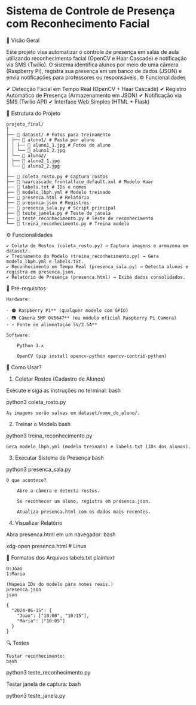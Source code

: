 # Sistema de Controle de Presença com Reconhecimento Facial

📌 Visão Geral

Este projeto visa automatizar o controle de presença em salas de aula utilizando reconhecimento facial (OpenCV e Haar Cascade) e notificação via SMS (Twilio). O sistema identifica alunos por meio de uma câmera (Raspberry Pi), registra sua presença em um banco de dados (JSON) e envia notificações para professores ou responsáveis.
⚙️ Funcionalidades

✔ Detecção Facial em Tempo Real (OpenCV + Haar Cascade)
✔ Registro Automático de Presença (Armazenamento em JSON)
✔ Notificação via SMS (Twilio API)
✔ Interface Web Simples (HTML + Flask)

📂 Estrutura do Projeto

    projeto_final/
    │
    ├── 📁 dataset/ # Fotos para treinamento
    │ ├── 📁 aluno1/ # Pasta por aluno
    │ │ ├── 📄 aluno1_1.jpg # Fotos do aluno
    │ │ └── 📄 aluno1_2.jpg
    │ └── 📁 aluno2/
    │ ├── 📄 aluno2_1.jpg
    │ └── 📄 aluno2_2.jpg
    │
    ├── 🐍 coleta_rosto.py # Captura rostos
    ├── 📄 haarcascade_frontalface_default.xml # Modelo Haar
    ├── 📄 labels.txt # IDs e nomes
    ├── 📄 modelo_lbph.yml # Modelo treinado
    ├── 📄 presenca.html # Relatório
    ├── 📄 presenca.json # Registros
    ├── 🐍 presenca_sala.py # Script principal
    ├── 🐍 teste_janela.py # Teste de janela
    ├── 🐍 teste_reconhecimento.py # Teste de reconhecimento
    └── 🐍 treina_reconhecimento.py # Treina modelo


⚙️ Funcionalidades

    ✔ Coleta de Rostos (coleta_rosto.py) → Captura imagens e armazena em dataset/.
    ✔ Treinamento do Modelo (treina_reconhecimento.py) → Gera modelo_lbph.yml e labels.txt.
    ✔ Reconhecimento em Tempo Real (presenca_sala.py) → Detecta alunos e registra em presenca.json.
    ✔ Relatório de Presença (presenca.html) → Exibe dados consolidados.


🔧 Pré-requisitos

    Hardware:

    - 🟠 Raspberry Pi** (qualquer modelo com GPIO)  
    - 📷 Câmera 5MP OV5647** (ou módulo oficial Raspberry Pi Camera)  
    - ⚡ Fonte de alimentação 5V/2.5A**  

    Software:

        Python 3.x

        OpenCV (pip install opencv-python opencv-contrib-python)

🚀 Como Usar?
1. Coletar Rostos (Cadastro de Alunos)

Execute e siga as instruções no terminal:
bash

python3 coleta_rosto.py

    As imagens serão salvas em dataset/nome_do_aluno/.

2. Treinar o Modelo
bash

python3 treina_reconhecimento.py

    Gera modelo_lbph.yml (modelo treinado) e labels.txt (IDs dos alunos).

3. Executar Sistema de Presença
bash

python3 presenca_sala.py

    O que acontece?

        Abre a câmera e detecta rostos.

        Se reconhecer um aluno, registra em presenca.json.

        Atualiza presenca.html com os dados mais recentes.

4. Visualizar Relatório

Abra presenca.html em um navegador:
bash

xdg-open presenca.html  # Linux

📝 Formatos dos Arquivos
labels.txt
plaintext

    0:Joao
    1:Maria
    
    (Mapeia IDs do modelo para nomes reais.)
    presenca.json
    json
    
    {
      "2024-06-15": {
        "Joao": ["10:00", "10:15"],
        "Maria": ["10:05"]
      }
    }

🔍 Testes

    Testar reconhecimento:
    bash

python3 teste_reconhecimento.py

Testar janela de captura:
bash

python3 teste_janela.py
